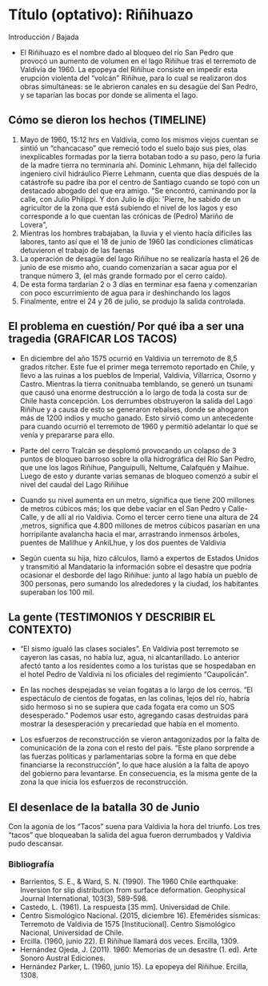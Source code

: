 # Título (optativo): Riñihuazo
Introducción / Bajada
* El Riñihuazo es el nombre dado al bloqueo del río San Pedro que provocó un aumento de volumen en el lago Riñihue tras el terremoto de Valdivia de 1960.
La epopeya del Riñihue consiste en impedir esta erupción violenta del “volcán” Riñihue, para lo cual se realizaron dos obras simultáneas: se le abrieron canales en su desagüe del San Pedro, y se taparían las bocas por donde se alimenta el lago.

## Cómo se dieron los hechos (TIMELINE)
1. Mayo de 1960, 15:12 hrs en Valdivia, como los mismos viejos cuentan se sintió un “chancacaso” que remeció todo el suelo bajo sus pies, olas inexplicables formadas por la tierra botaban todo a su paso, pero la furia de la madre tierra no terminaría ahí.
Dominic Lehmann, hija del fallecido ingeniero civil hidráulico Pierre Lehmann, cuenta que días después de la catástrofe su padre iba por el centro de Santiago cuando se topó con un destacado abogado del que era amigo. "Se encontró, caminando por la calle, con Julio Philippi. Y don Julio le dijo: 'Pierre, he sabido de un agricultor de la zona que está subiendo el nivel de los lagos y eso corresponde a lo que cuentan las crónicas de (Pedro) Mariño de Lovera",
2. Mientras los hombres trabajaban, la lluvia y el viento hacía difíciles las labores, tanto así que el 18 de junio de 1960 las condiciones climáticas detuvieron el trabajo de las faenas
3. La operación de desagüe del lago Riñihue no se realizaría hasta el 26 de junio de ese mismo año, cuando comenzarían a sacar agua por el tranque número 3, (el más grande formado por el cerro caído).
4. De esta forma tardarían 2 o 3 días en terminar esa faena y comenzarían con poco escurrimiento de agua para ir deshinchando los lagos
5. Finalmente, entre el 24 y 26 de julio, se produjo la salida controlada.

## El problema en cuestión/ Por qué iba a ser una tragedia (GRAFICAR LOS TACOS)
* En diciembre del año 1575 ocurrió en Valdivia un terremoto de 8,5 grados ritcher. Este fue el primer mega terremoto reportado en Chile, y llevo a las ruinas a los pueblos de Imperial, Valdivia, Villarrica, Osorno y Castro. Mientras la tierra conitnuaba temblando, se generó un tsunami que causó una enorme destrucción a lo largo de toda la costa sur de Chile hasta concepción. Los derrumbes obstruyeron la salida del Lago Riñihue y a causa de esto se generaron rebalses, donde se ahogaron más de 1200 indios y mucho ganado. Esto sirvió como un antecedente para cuando ocurrió el terremoto de 1960 y permitió adelantar lo que se venía y prepararse para ello.

* Parte del  cerro Tralcán se desplomó provocando un colapso de 3 puntos de bloqueo barroso sobre la olla hidrográfica del Río San Pedro, que une los lagos Riñihue, Panguipulli, Neltume, Calafquén y Maihue. Luego de esto y durante varias semanas de bloqueo comenzó a subir el nivel del caudal del Lago Riñihue


* Cuando su nivel aumenta en un metro, significa que tiene 200 millones de metros cúbicos más; los que debe vaciar en el San Pedro y Calle-Calle, y de allí al rio Valdivia. Como el tercer cerro tiene una altura de 24 ,metros, significa que 4.800 millones de metros cúbicos pasarían en una horripilante avalancha hacia el mar, arrastrando inmensos árboles, puentes de Malilhue y AnkiLhue, y los dos puentes de Valdivia
* Según cuenta su hija, hizo cálculos, llamó a expertos de Estados Unidos y transmitió al Mandatario la información sobre el desastre que podría ocasionar el desborde del lago Riñihue: junto al lago había un pueblo de 300 personas, pero sumando los alrededores y la ciudad, los habitantes superaban los 100 mil.

## La gente (TESTIMONIOS Y DESCRIBIR EL CONTEXTO)
* “El sismo igualó las clases sociales”. En Valdivia post terremoto se cayeron las casas, no había luz, agua, ni alcantarillado. Lo anterior afectó tanto a los residentes como a los turistas que se hospedaban en el hotel Pedro de Valdivia ni los oficiales del regimiento “Caupolicán”.
* En las noches despejadas se veían fogatas a lo largo de los cerros. “El espectáculo de cientos de fogatas, en las colinas, lejos del río, habría sido hermoso si no se supiera que cada fogata era como un SOS desesperado.” Podemos usar esto, agregando casas destruidas para mostrar la desesperación y precariedad que había en el momento. 

* Los esfuerzos de reconstrucción se vieron antagonizados por la falta de comunicación de la zona con el resto del país. “Este plano sorprende a las fuerzas políticas y parlamentarias sobre la forma en que debe financiarse la reconstrucción”, lo que hace alusión a la falta de apoyo del gobierno para levantarse. En consecuencia, es la misma gente de la zona la que inicia los esfuerzos de reconstrucción. 

## El desenlace de la batalla 30 de Junio
Con la agonía de los “Tacos” suena para Valdivia la hora del triunfo. Los tres “tacos” que bloqueaban la salida del agua fueron derrumbados y Valdivia pudo descansar. 

### Bibliografía
* Barrientos, S. E., & Ward, S. N. (1990). The 1960 Chile earthquake: Inversion for slip distribution from surface deformation. Geophysical Journal International, 103(3), 589-598. 
* Castedo, L. (1961). La respuesta [35 mm]. Universidad de Chile. 
* Centro Sismológico Nacional. (2015, diciembre 16). Efemérides sísmicas: Terremoto de Valdivia de 1575 [Institucional]. Centro Sismológico Nacional, Universidad de Chile. 
* Ercilla. (1960, junio 22). El Riñihue llamará dos veces. Ercilla, 1309. 
* Hernández Ojeda, J. (2011). 1960: Memorias de un desastre (1. ed). Arte Sonoro Austral Ediciones. 
* Hernández Parker, L. (1960, junio 15). La epopeya del Riñihue. Ercilla, 1308. 
